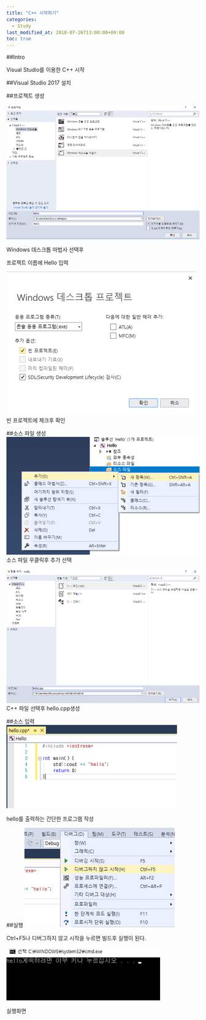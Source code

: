```yaml
---
title: "C++ 시작하기"
categories: 
  - Study
last_modified_at: 2018-07-26T13:00:00+09:00
toc: true
---
```


##Intro

Visual Studio를 이용한 C++ 시작

##Visual Studio 2017 설치


##프로젝트 생성

![hello](/assets/img/hello.png)

Windows 데스크톱 마법사 선택후

프로젝트 이름에 Hello 입력

![hello2](/assets/img/hello2.png)
빈 프로젝트에 체크후 확인

##소스 파일 생성
![hello3](/assets/img/hello3.png)
소스 파일 우클릭후 추가 선택

![hello4](/assets/img/hello4.png)
C++ 파일 선택후 hello.cpp생성

##소스 입력
![hello5](/assets/img/hello5.png)

hello를 출력하는 간단한 프로그램 작성

##실행
![hello6](/assets/img/hello6.png)

Ctrl+F5나 디버그하지 않고 시작을 누르면 빌드후 실행이 된다.

![hello7](/assets/img/hello7.png)

실행화면